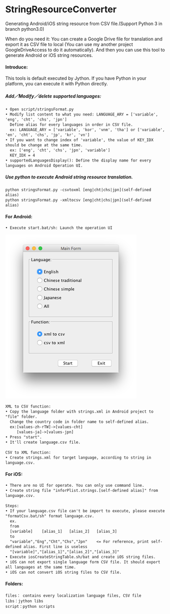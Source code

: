 # StringResourceConverter
Generating Android/iOS string resource from CSV file.(Support Python 3 in branch python3.0)

When do you need it: You can create a Google Drive file for translation and export it as CSV file to local (You can use my another project GoogleDriveAccess to do it automatically). And then you can use this tool to generate Android or iOS string resources.

#### Introduce:
This tools is default executed by Jython. If you have Python in your platform, you can execute it with Python directly.

##### Add／Modify／delete supported languages:
	• Open script/stringsFormat.py 
	• Modify list content to what you need: LANGUAGE_ARY = ['variable', 'eng', 'cht', 'chs', 'jpn']
	  Define alias for every languages in order in CSV file.
	  ex: LANGUAGE_ARY = ['variable', 'kor', 'vnm', 'tha'] or ['variable', 'en', 'cht', 'chs', 'jp', 'kr', 'vn']
	• If you want to change index of 'variable', the value of KEY_IDX should be change at the same time.
	  ex: ['eng', 'cht', 'chs', 'jpn', 'variable']
	  KEY_IDX = 4
	• supportedLanguagesDisplay(): Define the display name for every languages on Android Operation UI.

##### Use python to execute Android string resource translation.
	python stringsFormat.py -csvtoxml [eng|cht|chs|jpn](self-defined alias)
	python stringsFormat.py -xmltocsv [eng|cht|chs|jpn](self-defined alias)


#### For Android:  
	• Execute start.bat/sh: Launch the operation UI
![ScreenShot](/doc/screenshot/ScreenShot.png)

	XML to CSV function:
	• Copy the language folder with strings.xml in Android project to "file" folder.
	  Change the country code in folder name to self-defined alias.
	  ex:[values-zh-rTW]->[values-cht]
	     [values-ja]->[values-jpn]
	• Press "start".
	• It'll create language.csv file.

	CSV to XML function:
	• Create strings.xml for target language, according to string in language.csv.

#### For iOS:
	• There are no UI for operate. You can only use command line.
	• Create string file "inforPlist.strings.[self-defined alias]" from language.csv.

	Steps:	
	• If your language.csv file can't be import to execute, please execute "formatCsv.bat/sh" format language.csv.
	  ex.
	  from
	  [variable]	[alias_1]	[alias_2]	[alias_3]
	  to
	  "variable","Eng","Cht","Chs","Jpn"    <= For reference, print self-defined alias. First line is useless
	  "[variable]","[alias_1]","[alias_2]","[alias_3]"
	• Execute iosCreateStringTable.sh/bat and create iOS string files.
	• iOS can not export single language form CSV file. It should export all languages at the same time.
	• iOS can not convert iOS string files to CSV file.


#### Folders:  
	files： contains every localization language files, CSV file
	libs：jython libs  
	script：python scripts
